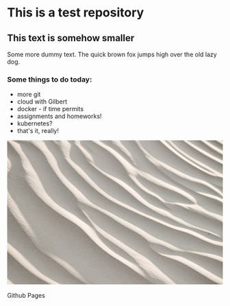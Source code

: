 # This is a test repository

## This text is somehow smaller

Some more dummy text. The quick brown fox jumps high over the old lazy dog.

### Some things to do today:
* more git
* cloud with Gilbert
* docker - if time permits
* assignments and homeworks!
* kubernetes?
* that's it, really!

![](sumner-mahaffey-7Y0NshQLohk-unsplash.jpg)

Github Pages
